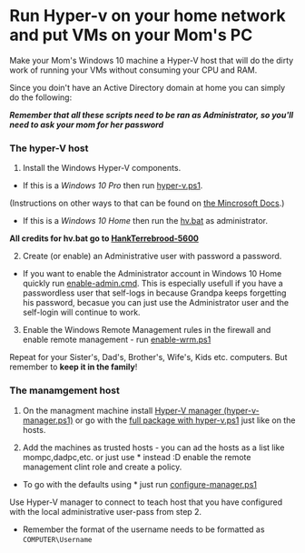 # Run Hyper-v on your home network and put VMs on your Mom's PC

Make your Mom's Windows 10 machine a Hyper-V host that will do the dirty work of running your VMs without consuming your CPU and RAM. 

Since you doin't have an Active Directory domain at home you can simply do the following:

***Remember that all these scripts need to be ran as Administrator, so you'll need to ask your mom for her password***

### The hyper-V host

1. Install the Windows Hyper-V components.

* If this is a *Windows 10 Pro* then run [hyper-v.ps1](https://github.com/markosluga/hyper_active/blob/main/hyper-v.ps1).

(Instructions on other ways to that can be found on [the Mincrosoft Docs](https://docs.microsoft.com/en-us/virtualization/hyper-v-on-windows/quick-start/enable-hyper-v).)

* If this is a *Windows 10 Home* then run the [hv.bat](https://github.com/markosluga/hyper_active/blob/main/hv.bat) as administrator.

**All credits for hv.bat go to [HankTerrebrood-5600](https://docs.microsoft.com/en-us/answers/questions/29175/installation-of-hyper-v-on-windows-10-home.html)**

2. Create (or enable) an Administrative user with password a password. 

* If you want to enable the Administrator account in Windows 10 Home quickly run [enable-admin.cmd](https://github.com/markosluga/hyper_active/blob/main/enable-admin.cmd). This is especially usefull if you have a passwordless user that self-logs in because Grandpa keeps forgetting his password, becasue you can just use the Administrator user and the self-login will continue to work.

3. Enable the Windows Remote Management rules in the firewall and enable remote management - run [enable-wrm.ps1](https://github.com/markosluga/hyper_active/blob/main/enable-wrm.ps1)

Repeat for your Sister's, Dad's, Brother's, Wife's, Kids etc. computers. But remember to **keep it in the family**!

### The manamgement host

1. On the managment machine install [Hyper-V manager (hyper-v-manager.ps1)](https://github.com/markosluga/hyper_active/blob/main/hyper-v-manager.ps1) or go with the [full package with hyper-v.ps1](https://github.com/markosluga/hyper_active/blob/main/hyper-v.ps1) just like on the hosts.

2. Add the machines as trusted hosts - you can ad the hosts as a list like mompc,dadpc,etc. or just use * instead :D enable the remote management clint role and create a policy. 
* To go with the defaults using * just run [configure-manager.ps1](https://github.com/markosluga/hyper_active/blob/main/configure-manager.ps1)

Use Hyper-V manager to connect to teach host that you have configured with the local administrative user-pass from step 2. 

* Remember the format of the username needs to be formatted as `COMPUTER\Username`

